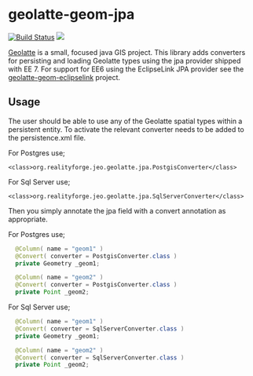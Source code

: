 geolatte-geom-jpa
=================

[![Build Status](https://secure.travis-ci.org/realityforge/geolatte-geom-jpa.png?branch=master)](http://travis-ci.org/realityforge/geolatte-geom-jpa)
[<img src="https://img.shields.io/maven-central/v/org.realityforge.geolatte.jpa/geolatte-geom-jpa.svg?label=latest%20release"/>](http://search.maven.org/#search%7Cga%7C1%7Cg%3A%22org.realityforge.geolatte.jpa%22%20a%3A%22geolatte-geom-jpa%22)

[Geolatte](http://www.geolatte.org/) is a small, focused java GIS project. This library adds
converters for persisting and loading Geolatte types using the jpa provider shipped with EE 7.
For support for EE6 using the EclipseLink JPA provider see the [geolatte-geom-eclipselink](https://github.com/realityforge/geolatte-geom-eclipselink) project.

Usage
-----

The user should be able to use any of the Geolatte spatial types within a persistent entity. To activate the relevant
converter needs to be added to the persistence.xml file.

For Postgres use;

    <class>org.realityforge.jeo.geolatte.jpa.PostgisConverter</class>

For Sql Server use;

    <class>org.realityforge.jeo.geolatte.jpa.SqlServerConverter</class>

Then you simply annotate the jpa field with a convert annotation as appropriate.

For Postgres use;

```java
  @Column( name = "geom1" )
  @Convert( converter = PostgisConverter.class )
  private Geometry _geom1;

  @Column( name = "geom2" )
  @Convert( converter = PostgisConverter.class )
  private Point _geom2;
```

For Sql Server use;

```java
  @Column( name = "geom1" )
  @Convert( converter = SqlServerConverter.class )
  private Geometry _geom1;

  @Column( name = "geom2" )
  @Convert( converter = SqlServerConverter.class )
  private Point _geom2;

```
